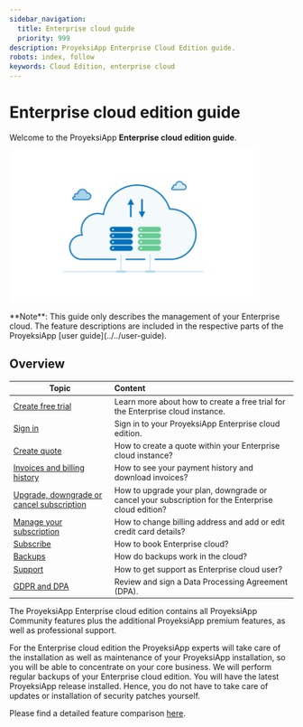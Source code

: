 ```yaml
---
sidebar_navigation:
  title: Enterprise cloud guide
  priority: 999
description: ProyeksiApp Enterprise Cloud Edition guide.
robots: index, follow
keywords: Cloud Edition, enterprise cloud
---
```

# Enterprise cloud edition guide

Welcome to the ProyeksiApp **Enterprise cloud edition guide**.

![image-20200113133750107](image-20200113133750107.png)

<div class="alert alert-info" role="alert">
**Note**: This guide only describes the management of your Enterprise cloud. The feature descriptions are included in the respective parts of the ProyeksiApp [user guide](../../user-guide).
</div>


## Overview

| Topic                                                        | Content                                                      |
| ------------------------------------------------------------ | :----------------------------------------------------------- |
| [Create free trial](./create-cloud-trial)                    | Learn more about how to create a free trial for the Enterprise cloud instance. |
| [Sign in](./sign-in/)                                        | Sign in to your ProyeksiApp Enterprise cloud edition.        |
| [Create quote](./create-quote-cloud)                         | How to create a quote within your Enterprise cloud instance? |
| [Invoices and billing history](./invoices-and-billing-history) | How to see your payment history and download invoices?       |
| [Upgrade, downgrade or cancel subscription](./manage-cloud-subscription/#upgrade-or-downgrade-subscription) | How to upgrade your plan, downgrade or cancel your subscription for the Enterprise cloud edition? |
| [Manage your subscription](./manage-cloud-subscription)      | How to change billing address and add or edit credit card details? |
| [Subscribe](./book-cloud)                                    | How to book Enterprise cloud?                                |
| [Backups](./backups)                                         | How do backups work in the cloud?                            |
| [Support](./support)                                         | How to get support as Enterprise cloud user?                 |
| [GDPR and DPA](./GDPR)                                       | Review and sign a Data Processing Agreement (DPA).           |

The ProyeksiApp Enterprise cloud edition contains all ProyeksiApp Community features plus the additional ProyeksiApp premium features, as well as professional support.

For the Enterprise cloud edition the ProyeksiApp experts will take care of the installation as well as maintenance of your ProyeksiApp installation, so you will be able to concentrate on your core business. We will perform regular backups of your Enterprise cloud edition. You will have the latest ProyeksiApp release installed. Hence, you do not have to take care of updates or installation of security patches yourself.

Please find a detailed feature comparison [here](https://www.proyeksi.id/pricing/#features).
